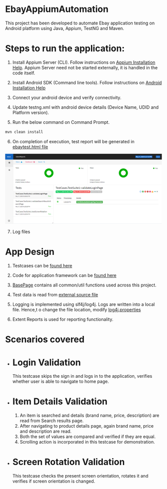 # EbayAppiumAutomation

This project has been developed to automate Ebay application testing on Android platform using Java, Appium, TestNG and Maven.

# Steps to run the application:

1. Install Appium Server (CLI). Follow instructions on [Appium Installation Help](http://appium.io/docs/en/about-appium/getting-started/). Appium Server need not be started externally, it is handled in the code itself.

2. Install Android SDK (Command line tools). Follow instructions on [Android Installation Help](https://developer.android.com/studio/?gclid=CjwKCAjwwYP2BRBGEiwAkoBpAohuHRSwpwUk11WkmX7U1dBifIror9wPrmD_xfqMJVCdfkNqB-nSbhoCFyMQAvD_BwE&gclsrc=aw.ds)

3. Connect your android device and verify connectivity.

4. Update testng.xml with android device details (Device Name, UDID and Platform version).

5. Run the below command on Command Prompt.

```sh
mvn clean install
```
6. On completion of execution, test report will be generated in [ebaytest.html file](https://github.com/meghanashashi/EbayAppiumAutomation/blob/master/ExtentReports/ebaytest.html)

 ![image](https://github.com/meghanashashi/EbayAppiumAutomation/blob/master/images/Report.png)

7. Log files 

# App Design

1. Testcases can be [found here](https://github.com/meghanashashi/EbayAppiumAutomation/tree/master/src/test/java/TestCases)

2. Code for application framework can be [found here](https://github.com/meghanashashi/EbayAppiumAutomation/tree/master/src/main/java/framework)

3. [BasePage](https://github.com/meghanashashi/EbayAppiumAutomation/tree/master/src/main/java/framework/BasePage.java) contains all common/util functions used across this project.

4. Test data is read from [external source file](https://github.com/meghanashashi/EbayAppiumAutomation/blob/master/PropertyFiles/InputData.properties)

5. Logging is implemented using slf4j/log4j. Logs are written into a local file. Hence,t o change the file location, modify [log4j.properties](https://github.com/meghanashashi/EbayAppiumAutomation/blob/master/src/test/resources/log4j.properties)

6. Extent Reports is used for reporting functionality.


# Scenarios covered

  - # Login Validation
      This testcase skips the sign in and logs in to the application, verifies whether user is able to navigate to home page.
      
  - # Item Details Validation
      1. An item is searched and details (brand name, price, description) are read from Search results page.
      2. After navigating to product details page, again brand name, price and description are read.
      3. Both the set of values are compared and verified if they are equal.
      4. Scrolling action is incorporated in this testcase for demonstration.
      
  - # Screen Rotation Validation
      This testcase checks the present screen orientation, rotates it and verifies if screen orientation is changed.

